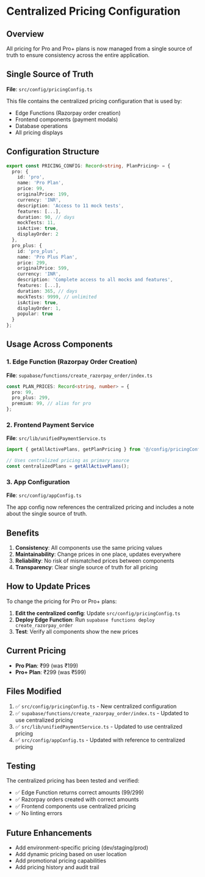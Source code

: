 # Centralized Pricing Configuration

## Overview
All pricing for Pro and Pro+ plans is now managed from a single source of truth to ensure consistency across the entire application.

## Single Source of Truth
**File**: `src/config/pricingConfig.ts`

This file contains the centralized pricing configuration that is used by:
- Edge Functions (Razorpay order creation)
- Frontend components (payment modals)
- Database operations
- All pricing displays

## Configuration Structure

```typescript
export const PRICING_CONFIG: Record<string, PlanPricing> = {
  pro: {
    id: 'pro',
    name: 'Pro Plan',
    price: 99,
    originalPrice: 199,
    currency: 'INR',
    description: 'Access to 11 mock tests',
    features: [...],
    duration: 90, // days
    mockTests: 11,
    isActive: true,
    displayOrder: 2
  },
  pro_plus: {
    id: 'pro_plus',
    name: 'Pro Plus Plan',
    price: 299,
    originalPrice: 599,
    currency: 'INR',
    description: 'Complete access to all mocks and features',
    features: [...],
    duration: 365, // days
    mockTests: 9999, // unlimited
    isActive: true,
    displayOrder: 1,
    popular: true
  }
};
```

## Usage Across Components

### 1. Edge Function (Razorpay Order Creation)
**File**: `supabase/functions/create_razorpay_order/index.ts`

```typescript
const PLAN_PRICES: Record<string, number> = {
  pro: 99,
  pro_plus: 299,
  premium: 99, // alias for pro
};
```

### 2. Frontend Payment Service
**File**: `src/lib/unifiedPaymentService.ts`

```typescript
import { getAllActivePlans, getPlanPricing } from '@/config/pricingConfig';

// Uses centralized pricing as primary source
const centralizedPlans = getAllActivePlans();
```

### 3. App Configuration
**File**: `src/config/appConfig.ts`

The app config now references the centralized pricing and includes a note about the single source of truth.

## Benefits

1. **Consistency**: All components use the same pricing values
2. **Maintainability**: Change prices in one place, updates everywhere
3. **Reliability**: No risk of mismatched prices between components
4. **Transparency**: Clear single source of truth for all pricing

## How to Update Prices

To change the pricing for Pro or Pro+ plans:

1. **Edit the centralized config**: Update `src/config/pricingConfig.ts`
2. **Deploy Edge Function**: Run `supabase functions deploy create_razorpay_order`
3. **Test**: Verify all components show the new prices

## Current Pricing

- **Pro Plan**: ₹99 (was ₹199)
- **Pro+ Plan**: ₹299 (was ₹599)

## Files Modified

1. ✅ `src/config/pricingConfig.ts` - New centralized configuration
2. ✅ `supabase/functions/create_razorpay_order/index.ts` - Updated to use centralized pricing
3. ✅ `src/lib/unifiedPaymentService.ts` - Updated to use centralized pricing
4. ✅ `src/config/appConfig.ts` - Updated with reference to centralized pricing

## Testing

The centralized pricing has been tested and verified:
- ✅ Edge Function returns correct amounts (99/299)
- ✅ Razorpay orders created with correct amounts
- ✅ Frontend components use centralized pricing
- ✅ No linting errors

## Future Enhancements

- Add environment-specific pricing (dev/staging/prod)
- Add dynamic pricing based on user location
- Add promotional pricing capabilities
- Add pricing history and audit trail

